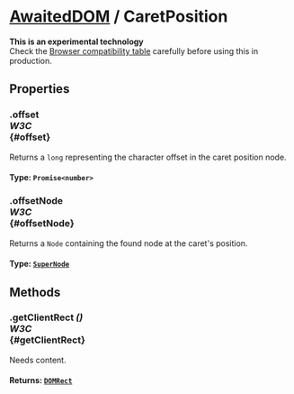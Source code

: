 # [AwaitedDOM](/docs/basic-client/awaited-dom) <span>/</span> CaretPosition

<div class='overview'><strong>This is an experimental technology</strong><br>Check the <a href="#Browser_compatibility">Browser compatibility table</a> carefully before using this in production.</div>

## Properties

### .offset <div class="specs"><i>W3C</i></div> {#offset}

Returns a <code>long</code> representing the character offset in the caret position node.

#### **Type**: `Promise<number>`

### .offsetNode <div class="specs"><i>W3C</i></div> {#offsetNode}

Returns a <code>Node</code> containing the found node at the caret's position.

#### **Type**: [`SuperNode`](/docs/awaited-dom/super-node)

## Methods

### .getClientRect *()* <div class="specs"><i>W3C</i></div> {#getClientRect}

Needs content.

#### **Returns**: [`DOMRect`](/docs/awaited-dom/dom-rect)
